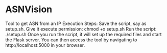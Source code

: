 # ASNVision
Tool to get ASN from an IP
Execution Steps:
Save the script, say as setup.sh.
Give it execute permission: chmod +x setup.sh
Run the script: ./setup.sh
Once you run the script, it will set up the required files and start the Flask server. 
You can then access the tool by navigating to http://localhost:5000 in your browser.
